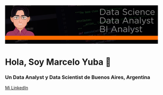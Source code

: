 <div align="center">

![Taxis](scr/banner.png)
</div>

# Hola, Soy Marcelo Yuba 👋
### Un Data Analyst  y Data Scientist de Buenos Aires, Argentina
<a href="https://www.linkedin.com/in/marcelo-yuba-b9a39827b/" target="_blank">Mi LinkedIn</a>



